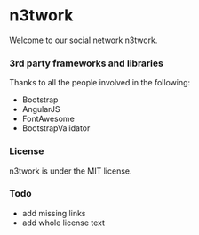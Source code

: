 # n3twork

Welcome to our social network n3twork.

### 3rd party frameworks and libraries
Thanks to all the people involved in the following:
- Bootstrap
- AngularJS
- FontAwesome
- BootstrapValidator


### License
n3twork is under the MIT license.

### Todo
- add missing links
- add whole license text
